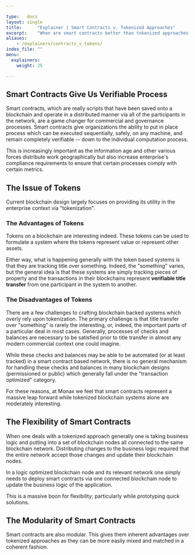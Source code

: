 ```yaml
---

type:   docs
layout: single
title:      "Explainer | Smart Contracts v. Tokenized Approaches"
excerpt:    "When are smart contracts better than tokenized approaches to blockchaining?"
aliases:
    - /explainers/contracts_v_tokens/
index_file: ""
menu:
  explainers:
    weight: 25

---
```


## Smart Contracts Give Us Verifiable Process

Smart contracts, which are really scripts that have been saved onto a blockchain and operate in a distributed manner via all of the participants in the network, are a game changer for commercial and governance processes. Smart contracts give organizations the ability to put in place process which can be executed sequentially, safely, on any machine, and remain completely verifiable -- down to the individual computation process.

This is increasingly important as the information age and other various forces distribute work geographically but also increase enterprise's compliance requirements to ensure that certain processes comply with certain metrics.

## The Issue of Tokens

Current blockchain design largely focuses on providing its utility in the enterprise context via "tokenization".

### The Advantages of Tokens

Tokens on a blockchain are interesting indeed. These tokens can be used to formulate a system where the tokens represent value or represent other assets.

Either way, what is happening generally with the token based systems is that they are tracking title over something. Indeed, the "something" varies, but the general idea is that these systems are simply tracking pieces of property and the transactions in their blockchains represent **verifiable title transfer** from one participant in the system to another.

### The Disadvantages of Tokens

There are a few challenges to crafting blockchain backed systems which overly rely upon tokenization. The primary challenge is that title transfer over "something" is rarely the interesting, or, indeed, the important parts of a particular deal in most cases. Generally, processes of checks and balances are necessary to be satisfied prior to title transfer in almost any modern commercial context one could imagine.

While these checks and balances may be able to be automated (or at least tracked) in a smart contract based network, there is no general mechanism for handling these checks and balances in many blockchain designs (permissioned or public) which generally fall under the "transaction optimized" category.

For these reasons, at Monax we feel that smart contracts represent a massive leap forward while tokenized blockchain systems alone are moderately interesting.

## The Flexibility of Smart Contracts

When one deals with a tokenized approach generally one is taking business logic and putting into a set of blockchain nodes all connected to the same blockchain network. Distributing changes to the business logic required that the entire network accept those changes and update their blockchain nodes.

In a logic optimized blockchain node and its relevant network one simply needs to deploy smart contracts via one connected blockchain node to update the business logic of the application.

This is a massive boon for flexibility; particularly while prototyping quick solutions.

## The Modularity of Smart Contracts

Smart contracts are also modular. This gives them inherent advantages over tokenized approaches as they can be more easily mixed and matched in a coherent fashion.
